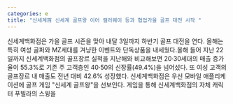 ```yaml
---
categories: e
title: "신세계百 신세계 골프왕 이어 캘러웨이 등과 협업가을 골프 대전 시작 "
---
```

신세계백화점은 가을 골프 시즌을 맞아 내달 3일까지 하반기 골프 대전을 연다. 올해는 특히 여성 골퍼와 MZ세대를 겨냥한 이벤트와 단독상품을 내세웠다.올해 들어 지난 22일까지 신세계백화점의 골프장르 실적을 지난해와 비교해보면 20·30세대의 매출 증가율이 55.3%로 기존 주 고객층인 40·50의 신장률(49.4%)을 넘어섰다. 또 여성 고객의 골프장르 내 매출도 전년 대비 42.6% 성장했다. 신세계백화점은 우선 모바일 애플리케이션에 골프 게임 "신세계 골프왕"을 선보인다. 게임을 통해 신세계백화점의 자체 캐릭터 푸빌라의 스윙을